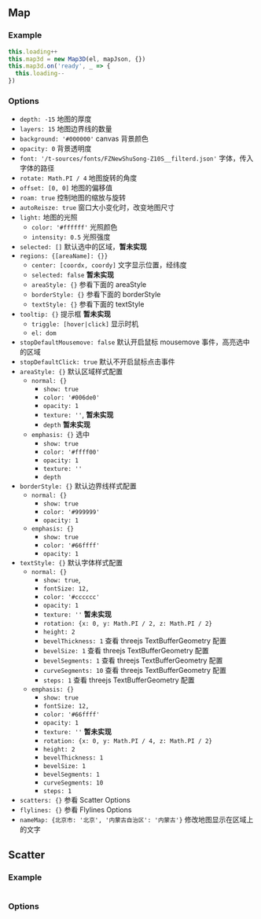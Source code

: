 ## Map

### Example

```js
this.loading++
this.map3d = new Map3D(el, mapJson, {})
this.map3d.on('ready', _ => {
  this.loading--
})
```

### Options

- `depth: -15` 地图的厚度
- `layers: 15` 地图边界线的数量
- `background: '#000000'` canvas 背景颜色
- `opacity: 0` 背景透明度
- `font: '/t-sources/fonts/FZNewShuSong-Z10S__filterd.json'` 字体，传入字体的路径
- `rotate: Math.PI / 4` 地图旋转的角度
- `offset: [0, 0]` 地图的偏移值
- `roam: true` 控制地图的缩放与旋转
- `autoReisze: true` 窗口大小变化时，改变地图尺寸
- `light:` 地图的光照
  - `color: '#ffffff'` 光照颜色
  - `intensity: 0.5` 光照强度
- `selected: []` 默认选中的区域，**暂未实现**
- `regions: {[areaName]: {}}`
  - `center: [coordx, coordy]` 文字显示位置，经纬度
  - `selected: false` **暂未实现**
  - `areaStyle: {}` 参看下面的 areaStyle
  - `borderStyle: {}` 参看下面的 borderStyle
  - `textStyle: {}` 参看下面的 textStyle
- `tooltip: {}` 提示框 **暂未实现**
  - `triggle: [hover|click]` 显示时机
  - `el: dom`
- `stopDefaultMousemove: false` 默认开启鼠标 mousemove 事件，高亮选中的区域
- `stopDefaultClick: true` 默认不开启鼠标点击事件
- `areaStyle: {}` 默认区域样式配置
  - `normal: {}`
    - `show: true`
    - `color: '#006de0'`
    - `opacity: 1`
    - `texture: ''`, **暂未实现**
    - `depth` **暂未实现**
  - `emphasis: {}` 选中
    - `show: true`
    - `color: '#ffff00'`
    - `opacity: 1`
    - `texture: ''`
    - `depth`
- `borderStyle: {}` 默认边界线样式配置
  - `normal: {}`
    - `show: true`
    - `color: '#999999'`
    - `opacity: 1`
  - `emphasis: {}`
    - `show: true`
    - `color: '#66ffff'`
    - `opacity: 1`
- `textStyle: {}` 默认字体样式配置
  - `normal: {}`
    - `show: true`,
    - `fontSize: 12,`
    - `color: '#cccccc'`
    - `opacity: 1`
    - `texture: ''` **暂未实现**
    - `rotation: {x: 0, y: Math.PI / 2, z: Math.PI / 2}`
    - `height: 2`
    - `bevelThickness: 1` 查看 threejs TextBufferGeometry 配置
    - `bevelSize: 1` 查看 threejs TextBufferGeometry 配置
    - `bevelSegments: 1` 查看 threejs TextBufferGeometry 配置
    - `curveSegments: 10` 查看 threejs TextBufferGeometry 配置
    - `steps: 1` 查看 threejs TextBufferGeometry 配置
  - `emphasis: {}`
    - `show: true`
    - `fontSize: 12,`
    - `color: '#66ffff'`
    - `opacity: 1`
    - `texture: ''` **暂未实现**
    - `rotation: {x: 0, y: Math.PI / 4, z: Math.PI / 2}`
    - `height: 2`
    - `bevelThickness: 1`
    - `bevelSize: 1`
    - `bevelSegments: 1`
    - `curveSegments: 10`
    - `steps: 1`
- `scatters: {}` 参看 Scatter Options
- `flylines: {}` 参看 Flylines Options
- `nameMap: {北京市: '北京', '内蒙古自治区': '内蒙古'}` 修改地图显示在区域上的文字

## Scatter

### Example

```js
```

### Options
